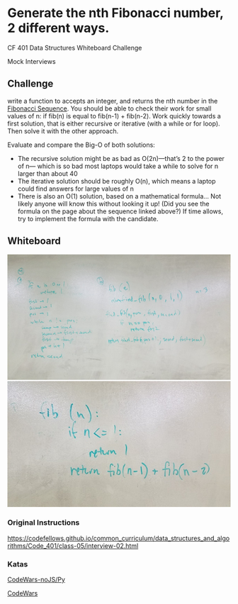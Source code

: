 # Generate the nth Fibonacci number, 2 different ways.
CF 401 Data Structures Whiteboard Challenge

Mock Interviews

## Challenge
write a function to accepts an integer, and returns the nth number in the [Fibonacci Sequence](https://www.mathsisfun.com/numbers/fibonacci-sequence.html). You should be able to check their work for small values of n: if fib(n) is equal to fib(n-1) + fib(n-2). Work quickly towards a first solution, that is either recursive or iterative (with a while or for loop). Then solve it with the other approach.

Evaluate and compare the Big-O of both solutions:
- The recursive solution might be as bad as O(2n)—that’s 2 to the power of n— which is so bad most laptops would take a while to solve for n larger than about 40
- The iterative solution should be roughly O(n), which means a laptop could find answers for large values of n
- There is also an O(1) solution, based on a mathematical formula… Not likely anyone will know this without looking it up! (Did you see the formula on the page about the sequence linked above?) If time allows, try to implement the formula with the candidate.

## Whiteboard
![whiteboard](../../assets/fib-n.jpg)
![whiteboard](../../assets/fib-n-recursive.jpg)

### Original Instructions
https://codefellows.github.io/common_curriculum/data_structures_and_algorithms/Code_401/class-05/interview-02.html

### Katas
[CodeWars-noJS/Py](https://www.codewars.com/kata/fibonacci)

[CodeWars](https://www.codewars.com/kata/fast-fibonacci)
